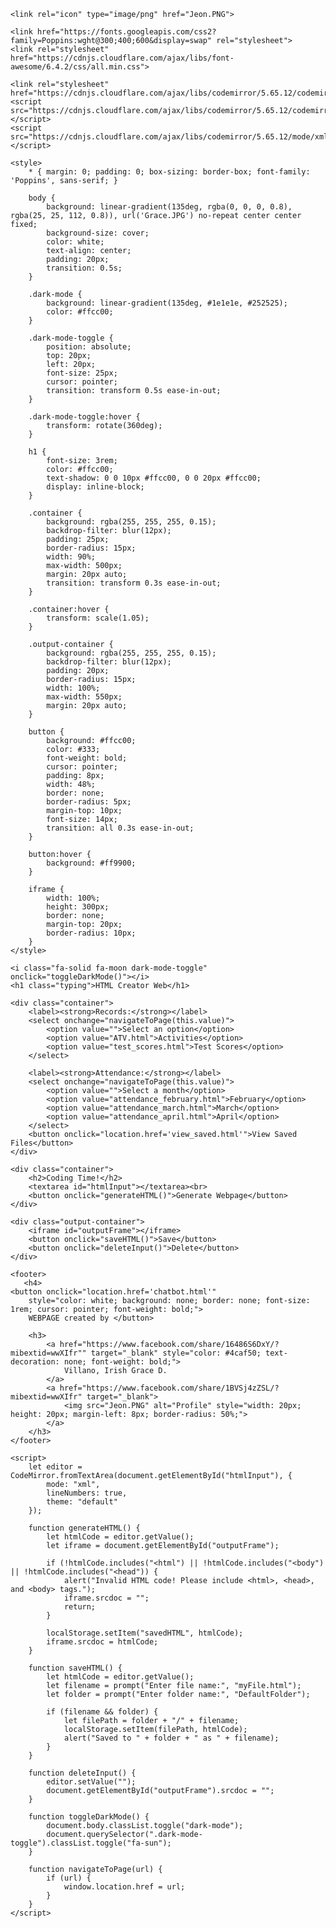 <!DOCTYPE html>
<html lang="en">
<head>
    <meta charset="UTF-8">
    <meta name="viewport" content="width=device-width, initial-scale=1.0">
    <title>ICT HTML Creator</title>
    
    <link rel="icon" type="image/png" href="Jeon.PNG">
    
    <link href="https://fonts.googleapis.com/css2?family=Poppins:wght@300;400;600&display=swap" rel="stylesheet">
    <link rel="stylesheet" href="https://cdnjs.cloudflare.com/ajax/libs/font-awesome/6.4.2/css/all.min.css">

    <link rel="stylesheet" href="https://cdnjs.cloudflare.com/ajax/libs/codemirror/5.65.12/codemirror.min.css">
    <script src="https://cdnjs.cloudflare.com/ajax/libs/codemirror/5.65.12/codemirror.min.js"></script>
    <script src="https://cdnjs.cloudflare.com/ajax/libs/codemirror/5.65.12/mode/xml/xml.min.js"></script>

    <style>
        * { margin: 0; padding: 0; box-sizing: border-box; font-family: 'Poppins', sans-serif; }

        body {
            background: linear-gradient(135deg, rgba(0, 0, 0, 0.8), rgba(25, 25, 112, 0.8)), url('Grace.JPG') no-repeat center center fixed;
            background-size: cover;
            color: white;
            text-align: center;
            padding: 20px;
            transition: 0.5s;
        }

        .dark-mode {
            background: linear-gradient(135deg, #1e1e1e, #252525);
            color: #ffcc00;
        }

        .dark-mode-toggle {
            position: absolute;
            top: 20px;
            left: 20px;
            font-size: 25px;
            cursor: pointer;
            transition: transform 0.5s ease-in-out;
        }

        .dark-mode-toggle:hover {
            transform: rotate(360deg);
        }

        h1 {
            font-size: 3rem;
            color: #ffcc00;
            text-shadow: 0 0 10px #ffcc00, 0 0 20px #ffcc00;
            display: inline-block;
        }

        .container {
            background: rgba(255, 255, 255, 0.15);
            backdrop-filter: blur(12px);
            padding: 25px;
            border-radius: 15px;
            width: 90%;
            max-width: 500px;
            margin: 20px auto;
            transition: transform 0.3s ease-in-out;
        }

        .container:hover {
            transform: scale(1.05);
        }

        .output-container {
            background: rgba(255, 255, 255, 0.15);
            backdrop-filter: blur(12px);
            padding: 20px;
            border-radius: 15px;
            width: 100%;
            max-width: 550px;
            margin: 20px auto;
        }

        button {
            background: #ffcc00;
            color: #333;
            font-weight: bold;
            cursor: pointer;
            padding: 8px;
            width: 48%;
            border: none;
            border-radius: 5px;
            margin-top: 10px;
            font-size: 14px;
            transition: all 0.3s ease-in-out;
        }

        button:hover {
            background: #ff9900;
        }

        iframe {
            width: 100%;
            height: 300px;
            border: none;
            margin-top: 20px;
            border-radius: 10px;
        }
    </style>
</head>
<body>

    <i class="fa-solid fa-moon dark-mode-toggle" onclick="toggleDarkMode()"></i>
    <h1 class="typing">HTML Creator Web</h1>

    <div class="container">
        <label><strong>Records:</strong></label>
        <select onchange="navigateToPage(this.value)">
            <option value="">Select an option</option>
            <option value="ATV.html">Activities</option>
            <option value="test_scores.html">Test Scores</option>
        </select>

        <label><strong>Attendance:</strong></label>
        <select onchange="navigateToPage(this.value)">
            <option value="">Select a month</option>
            <option value="attendance_february.html">February</option>
            <option value="attendance_march.html">March</option>
            <option value="attendance_april.html">April</option>
        </select>
        <button onclick="location.href='view_saved.html'">View Saved Files</button>
    </div>

    <div class="container">
        <h2>Coding Time!</h2>
        <textarea id="htmlInput"></textarea><br>
        <button onclick="generateHTML()">Generate Webpage</button>
    </div>

    <div class="output-container">
        <iframe id="outputFrame"></iframe>
        <button onclick="saveHTML()">Save</button>
        <button onclick="deleteInput()">Delete</button>
    </div>

    <footer>
       <h4>
    <button onclick="location.href='chatbot.html'" 
        style="color: white; background: none; border: none; font-size: 1rem; cursor: pointer; font-weight: bold;">
        WEBPAGE created by </button>
</h4>

        <h3>
            <a href="https://www.facebook.com/share/16486S6DxY/?mibextid=wwXIfr"" target="_blank" style="color: #4caf50; text-decoration: none; font-weight: bold;">
                Villano, Irish Grace D.
            </a>
            <a href="https://www.facebook.com/share/1BVSj4zZSL/?mibextid=wwXIfr" target="_blank">
                <img src="Jeon.PNG" alt="Profile" style="width: 20px; height: 20px; margin-left: 8px; border-radius: 50%;">
            </a>
        </h3>
    </footer>

    <script>
        let editor = CodeMirror.fromTextArea(document.getElementById("htmlInput"), {
            mode: "xml",
            lineNumbers: true,
            theme: "default"
        });

        function generateHTML() {
            let htmlCode = editor.getValue();
            let iframe = document.getElementById("outputFrame");

            if (!htmlCode.includes("<html") || !htmlCode.includes("<body") || !htmlCode.includes("<head")) {
                alert("Invalid HTML code! Please include <html>, <head>, and <body> tags.");
                iframe.srcdoc = "";
                return;
            }

            localStorage.setItem("savedHTML", htmlCode);
            iframe.srcdoc = htmlCode;
        }

        function saveHTML() {
            let htmlCode = editor.getValue();
            let filename = prompt("Enter file name:", "myFile.html");
            let folder = prompt("Enter folder name:", "DefaultFolder");

            if (filename && folder) {
                let filePath = folder + "/" + filename;
                localStorage.setItem(filePath, htmlCode);
                alert("Saved to " + folder + " as " + filename);
            }
        }

        function deleteInput() {
            editor.setValue("");
            document.getElementById("outputFrame").srcdoc = "";
        }

        function toggleDarkMode() {
            document.body.classList.toggle("dark-mode");
            document.querySelector(".dark-mode-toggle").classList.toggle("fa-sun");
        }

        function navigateToPage(url) {
            if (url) {
                window.location.href = url;
            }
        }
    </script>

</body>
</html>
